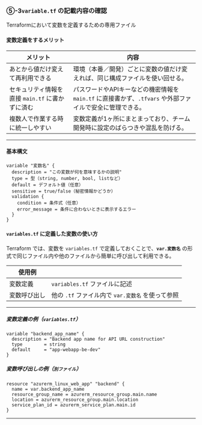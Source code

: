 ### ⑤-3`variable.tf` の記載内容の確認

Terraformにおいて変数を定義するための専用ファイル

#### 変数定義をするメリット

| メリット | 内容 |
|----------|------|
| あとから値だけ変えて再利用できる | 環境（本番／開発）ごとに変数の値だけ変えれば、同じ構成ファイルを使い回せる。 |
| セキュリティ情報を直接 `main.tf` に書かずに済む | パスワードやAPIキーなどの機密情報を `main.tf` に直接書かず、`.tfvars` や外部ファイルで安全に管理できる。 |
| 複数人で作業する時に統一しやすい | 変数定義が1ヶ所にまとまっており、チーム開発時に設定のばらつきや混乱を防げる。 |
---

#### 基本構文

```hcl
variable "変数名" {
  description = "この変数が何を意味するかの説明"
  type = 型（string, number, bool, listなど）
  default = デフォルト値（任意） 
  sensitive = true/false（秘密情報かどうか）
  validation {
    condition = 条件式（任意）
    error_message = 条件に合わないときに表示するエラー
  }
}
```

#### `variables.tf` に定義した変数の使い方

Terraform では、変数を `variables.tf` で定義しておくことで、**`var.変数名`** の形式で同じファイル内や他のファイルから簡単に呼び出して利用できる。

|  使用例      | |
|------------|--------|
| 変数定義   | `variables.tf` ファイルに記述 |
| 変数呼び出し | 他の `.tf` ファイル内で `var.変数名` を使って参照 |
---

#####  変数定義の例（`variables.tf`）

```hcl
variable "backend_app_name" {
  description = "Backend app name for API URL construction"
  type        = string
  default     = "app-webapp-be-dev"
}
```

#####  変数呼び出しの例（`別ファイル`）
```hcl
resource "azurerm_linux_web_app" "backend" {
  name = var.backend_app_name
  resource_group_name = azurerm_resource_group.main.name
  location = azurerm_resource_group.main.location
  service_plan_id = azurerm_service_plan.main.id
}
```

---
